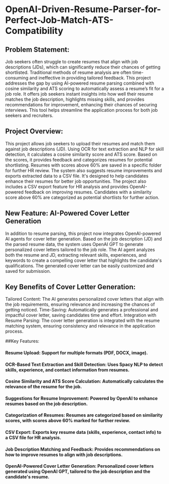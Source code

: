 # OpenAI-Driven-Resume-Parser-for-Perfect-Job-Match-ATS-Compatibility

## **Problem Statement**:

Job seekers often struggle to create resumes that align with job descriptions (JDs), which can significantly reduce their chances of getting shortlisted. Traditional methods of resume analysis are often time-consuming and ineffective in providing tailored feedback. This project addresses the gap by using AI-powered resume parsing combined with cosine similarity and ATS scoring to automatically assess a resume’s fit for a job role. It offers job seekers instant insights into how well their resume matches the job description, highlights missing skills, and provides recommendations for improvement, enhancing their chances of securing interviews. This tool helps streamline the application process for both job seekers and recruiters.


## Project Overview:

This project allows job seekers to upload their resumes and match them against job descriptions (JD). Using OCR for text extraction and NLP for skill detection, it calculates a cosine similarity score and ATS score. Based on the scores, it provides feedback and categorizes resumes for potential shortlisting. Resumes with scores above 60% are saved in a specific folder for further HR review. The system also suggests resume improvements and exports extracted data to a CSV file. It's designed to help candidates enhance their resumes for better job opportunities. The project also includes a CSV export feature for HR analysis and provides OpenAI-powered feedback on improving resumes. Candidates with a similarity score above 60% are categorized as potential shortlists for further action.

## New Feature: AI-Powered Cover Letter Generation

In addition to resume parsing, this project now integrates OpenAI-powered AI agents for cover letter generation. Based on the job description (JD) and the parsed resume data, the system uses OpenAI GPT to generate personalized cover letters tailored to the job role. The AI agent analyzes both the resume and JD, extracting relevant skills, experiences, and keywords to create a compelling cover letter that highlights the candidate's qualifications. The generated cover letter can be easily customized and saved for submission.

## Key Benefits of Cover Letter Generation:

Tailored Content: The AI generates personalized cover letters that align with the job requirements, ensuring relevance and increasing the chances of getting noticed.
Time-Saving: Automatically generates a professional and impactful cover letter, saving candidates time and effort.
Integration with Resume Parsing: The cover letter generation is integrated with the resume matching system, ensuring consistency and relevance in the application process.

##Key Features:

#### Resume Upload: Support for multiple formats (PDF, DOCX, image).
#### OCR-Based Text Extraction and Skill Detection: Uses Spacy NLP to detect skills, experience, and contact information from resumes.
#### Cosine Similarity and ATS Score Calculation: Automatically calculates the relevance of the resume for the job.
#### Suggestions for Resume Improvement: Powered by OpenAI to enhance resumes based on the job description.
#### Categorization of Resumes: Resumes are categorized based on similarity scores, with scores above 60% marked for further review.
#### CSV Export: Exports key resume data (skills, experience, contact info) to a CSV file for HR analysis.
#### Job Description Matching and Feedback: Provides recommendations on how to improve resumes to align with job descriptions.
#### OpenAI-Powered Cover Letter Generation: Personalized cover letters generated using OpenAI GPT, tailored to the job description and the candidate's resume.
